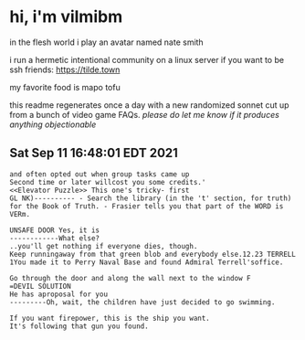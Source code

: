 # hi, i'm vilmibm

in the flesh world i play an avatar named nate smith

i run a hermetic intentional community on a linux server if you want to be ssh friends: https://tilde.town

my favorite food is mapo tofu

this readme regenerates once a day with a new randomized sonnet cut up from a bunch of video game FAQs.
_please do let me know if it produces anything objectionable_

## Sat Sep 11 16:48:01 EDT 2021

    and often opted out when group tasks came up
    Second time or later willcost you some credits.'
    <<Elevator Puzzle>> This one's tricky- first
    GL NK)---------- - Search the library (in the 't' section, for truth) for the Book of Truth. - Frasier tells you that part of the WORD is VERm.
    
    UNSAFE DOOR Yes, it is
    ------------What else?
    ..you'll get nothing if everyone dies, though.
    Keep runningaway from that green blob and everybody else.12.23 TERRELL 1You made it to Perry Naval Base and found Admiral Terrell'soffice.
    
    Go through the door and along the wall next to the window F
    =DEVIL SOLUTION
    He has aproposal for you
    ---------Oh, wait, the children have just decided to go swimming.
    
    If you want firepower, this is the ship you want.
    It's following that gun you found.
